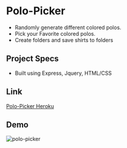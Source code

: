# Polo-Picker

- Randomly generate different colored polos.  
- Pick your Favorite colored polos. 
- Create folders and save shirts to folders

## Project Specs
- Built using Express, Jquery, HTML/CSS

## Link
[Polo-Picker Heroku](https://polo--picker.herokuapp.com/)

## Demo
![polo-picker](https://user-images.githubusercontent.com/35910428/47129063-0140ad80-d251-11e8-8fa1-4c7b516b2ab1.gif)
